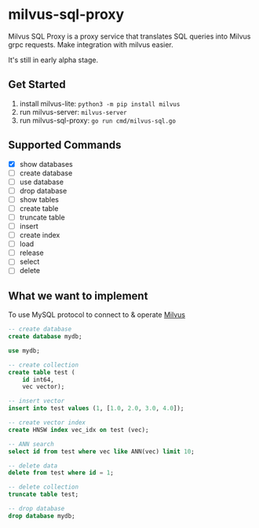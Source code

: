 # milvus-sql-proxy
Milvus SQL Proxy is a proxy service that translates SQL queries into Milvus grpc requests. Make integration with milvus easier.

It's still in early alpha stage.

## Get Started

1. install milvus-lite: `python3 -m pip install milvus`
2. run milvus-server: `milvus-server`
3. run milvus-sql-proxy: `go run cmd/milvus-sql.go`

## Supported Commands
- [x] show databases
- [ ] create database
- [ ] use database
- [ ] drop database
- [ ] show tables
- [ ] create table
- [ ] truncate table
- [ ] insert
- [ ] create index
- [ ] load
- [ ] release
- [ ] select
- [ ] delete

## What we want to implement

To use MySQL protocol to connect to & operate [Milvus](https://milvus.io/)

```sql
-- create database
create database mydb;

use mydb;

-- create collection
create table test (
    id int64, 
    vec vector);

-- insert vector
insert into test values (1, [1.0, 2.0, 3.0, 4.0]);

-- create vector index
create HNSW index vec_idx on test (vec);

-- ANN search
select id from test where vec like ANN(vec) limit 10;

-- delete data
delete from test where id = 1;

-- delete collection
truncate table test;

-- drop database
drop database mydb;
```
